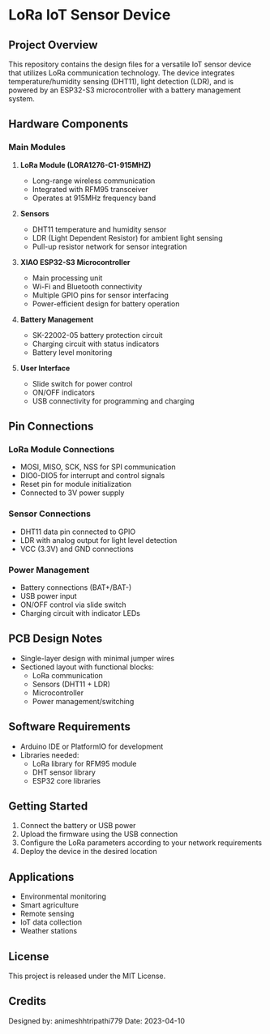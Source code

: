 # LoRa IoT Sensor Device

## Project Overview
This repository contains the design files for a versatile IoT sensor device that utilizes LoRa communication technology. The device integrates temperature/humidity sensing (DHT11), light detection (LDR), and is powered by an ESP32-S3 microcontroller with a battery management system.

## Hardware Components

### Main Modules
1. **LoRa Module (LORA1276-C1-915MHZ)**
   - Long-range wireless communication
   - Integrated with RFM95 transceiver
   - Operates at 915MHz frequency band

2. **Sensors**
   - DHT11 temperature and humidity sensor
   - LDR (Light Dependent Resistor) for ambient light sensing
   - Pull-up resistor network for sensor integration

3. **XIAO ESP32-S3 Microcontroller**
   - Main processing unit
   - Wi-Fi and Bluetooth connectivity
   - Multiple GPIO pins for sensor interfacing
   - Power-efficient design for battery operation

4. **Battery Management**
   - SK-22002-05 battery protection circuit
   - Charging circuit with status indicators
   - Battery level monitoring

5. **User Interface**
   - Slide switch for power control
   - ON/OFF indicators
   - USB connectivity for programming and charging

## Pin Connections

### LoRa Module Connections
- MOSI, MISO, SCK, NSS for SPI communication
- DIO0-DIO5 for interrupt and control signals
- Reset pin for module initialization
- Connected to 3V power supply

### Sensor Connections
- DHT11 data pin connected to GPIO
- LDR with analog output for light level detection
- VCC (3.3V) and GND connections

### Power Management
- Battery connections (BAT+/BAT-) 
- USB power input
- ON/OFF control via slide switch
- Charging circuit with indicator LEDs

## PCB Design Notes
- Single-layer design with minimal jumper wires
- Sectioned layout with functional blocks:
  - LoRa communication
  - Sensors (DHT11 + LDR)
  - Microcontroller
  - Power management/switching

## Software Requirements
- Arduino IDE or PlatformIO for development
- Libraries needed:
  - LoRa library for RFM95 module
  - DHT sensor library
  - ESP32 core libraries

## Getting Started
1. Connect the battery or USB power
2. Upload the firmware using the USB connection
3. Configure the LoRa parameters according to your network requirements
4. Deploy the device in the desired location

## Applications
- Environmental monitoring
- Smart agriculture
- Remote sensing
- IoT data collection
- Weather stations

## License
This project is released under the MIT License.

## Credits
Designed by: animeshhtripathi779
Date: 2023-04-10
